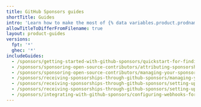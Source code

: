 ```yaml
---
title: GitHub Sponsors guides
shortTitle: Guides
intro: 'Learn how to make the most of {% data variables.product.prodname_sponsors %}.'
allowTitleToDifferFromFilename: true
layout: product-guides
versions:
  fpt: '*'
  ghec: '*'
includeGuides:
  - /sponsors/getting-started-with-github-sponsors/quickstart-for-finding-contributors-to-sponsor
  - /sponsors/sponsoring-open-source-contributors/attributing-sponsorships-to-your-organization
  - /sponsors/sponsoring-open-source-contributors/managing-your-sponsorship
  - /sponsors/receiving-sponsorships-through-github-sponsors/managing-your-payouts-from-github-sponsors
  - /sponsors/receiving-sponsorships-through-github-sponsors/setting-up-github-sponsors-for-your-personal-account
  - /sponsors/receiving-sponsorships-through-github-sponsors/setting-up-github-sponsors-for-your-organization
  - /sponsors/integrating-with-github-sponsors/configuring-webhooks-for-events-in-your-sponsored-account
---
```


